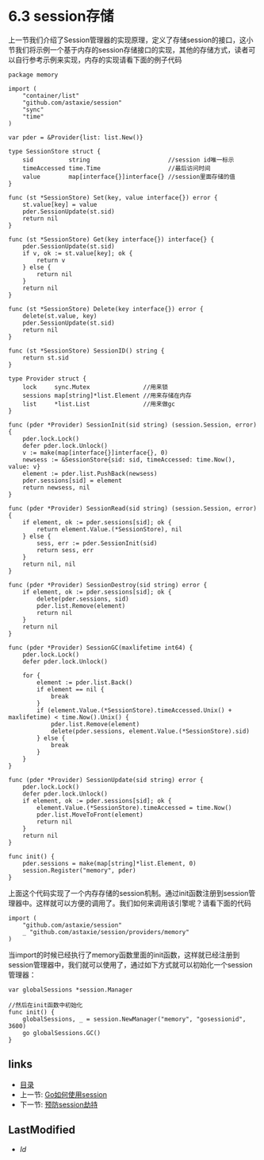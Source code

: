 # 6.3 session存储
上一节我们介绍了Session管理器的实现原理，定义了存储session的接口，这小节我们将示例一个基于内存的session存储接口的实现，其他的存储方式，读者可以自行参考示例来实现，内存的实现请看下面的例子代码

	package memory
	
	import (
		"container/list"
		"github.com/astaxie/session"
		"sync"
		"time"
	)
	
	var pder = &Provider{list: list.New()}
	
	type SessionStore struct {
		sid          string                      //session id唯一标示	  	
		timeAccessed time.Time                   //最后访问时间	  	
		value        map[interface{}]interface{} //session里面存储的值
	}
	
	func (st *SessionStore) Set(key, value interface{}) error {
		st.value[key] = value
		pder.SessionUpdate(st.sid)
		return nil
	}
	
	func (st *SessionStore) Get(key interface{}) interface{} {
		pder.SessionUpdate(st.sid)
		if v, ok := st.value[key]; ok {
			return v
		} else {
			return nil
		}
		return nil
	}
	
	func (st *SessionStore) Delete(key interface{}) error {
		delete(st.value, key)
		pder.SessionUpdate(st.sid)
		return nil
	}
	
	func (st *SessionStore) SessionID() string {
		return st.sid
	}
	
	type Provider struct {
		lock     sync.Mutex               //用来锁
		sessions map[string]*list.Element //用来存储在内存
		list     *list.List               //用来做gc
	}
	
	func (pder *Provider) SessionInit(sid string) (session.Session, error) {
		pder.lock.Lock()
		defer pder.lock.Unlock()
		v := make(map[interface{}]interface{}, 0)
		newsess := &SessionStore{sid: sid, timeAccessed: time.Now(), value: v}
		element := pder.list.PushBack(newsess)
		pder.sessions[sid] = element
		return newsess, nil
	}
	
	func (pder *Provider) SessionRead(sid string) (session.Session, error) {
		if element, ok := pder.sessions[sid]; ok {
			return element.Value.(*SessionStore), nil
		} else {
			sess, err := pder.SessionInit(sid)
			return sess, err
		}
		return nil, nil
	}
	
	func (pder *Provider) SessionDestroy(sid string) error {
		if element, ok := pder.sessions[sid]; ok {
			delete(pder.sessions, sid)
			pder.list.Remove(element)
			return nil
		}
		return nil
	}
	
	func (pder *Provider) SessionGC(maxlifetime int64) {
		pder.lock.Lock()
		defer pder.lock.Unlock()
	
		for {
			element := pder.list.Back()
			if element == nil {
				break
			}
			if (element.Value.(*SessionStore).timeAccessed.Unix() + maxlifetime) < time.Now().Unix() {
				pder.list.Remove(element)
				delete(pder.sessions, element.Value.(*SessionStore).sid)
			} else {
				break
			}
		}
	}
	
	func (pder *Provider) SessionUpdate(sid string) error {
		pder.lock.Lock()
		defer pder.lock.Unlock()
		if element, ok := pder.sessions[sid]; ok {
			element.Value.(*SessionStore).timeAccessed = time.Now()
			pder.list.MoveToFront(element)
			return nil
		}
		return nil
	}
	
	func init() {
		pder.sessions = make(map[string]*list.Element, 0)
		session.Register("memory", pder)
	}

上面这个代码实现了一个内存存储的session机制。通过init函数注册到session管理器中。这样就可以方便的调用了。我们如何来调用该引擎呢？请看下面的代码

	import (
		"github.com/astaxie/session"
		_ "github.com/astaxie/session/providers/memory"
	)

当import的时候已经执行了memory函数里面的init函数，这样就已经注册到session管理器中，我们就可以使用了，通过如下方式就可以初始化一个session管理器：

	var globalSessions *session.Manager
	
	//然后在init函数中初始化
	func init() {
		globalSessions, _ = session.NewManager("memory", "gosessionid", 3600)
		go globalSessions.GC()
	}


## links
   * [目录](<preface.md>)
   * 上一节: [Go如何使用session](<6.2.md>)
   * 下一节: [预防session劫持](<6.4.md>)

## LastModified 
   * $Id$
